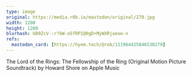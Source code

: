 ```yaml
---
type: image
original: https://media.r0b.io/mastodon/original/270.jpg
width: 1200
height: 1200
blurhash: UB9ZcV-:r?kW-oSfRPI@0gD+MyWXRjaeoe-n
refs:
  mastodon_card: [https://hyem.tech/@rob/111964425846530279]
---
```


The Lord of the Rings: The Fellowship of the Ring (Original Motion Picture Soundtrack) by Howard Shore on Apple Music

